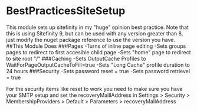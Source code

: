 # BestPracticesSiteSetup
This module sets up sitefinity in my "huge" opinion best practice. Note that this is using Sitefinity 9, but can be used with any version greater than 8, just modify the nuget package reference to use the version you have.
##This Module Does
###Pages
-Turns of inline page editing
-Sets groups pages to redirect to first accesible child page
-Sets "home" page to redirect to site root "/" 
###Caching
-Sets OutputCache Profiles to WaitForPageOutputCacheToFill=true
-Sets "Long Cache" profile duration to 24 hours 
###Security
-Sets password reset = true
-Sets password retrievel = true

For the security items like reset to work you need to make sure you have your SMTP setup and set the recoveryMaillAddress in Settings > Security > MembershipProviders > Default > Parameters > recoveryMailAddress